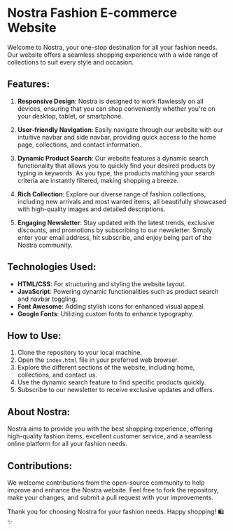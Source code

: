 
# Nostra Fashion E-commerce Website

Welcome to Nostra, your one-stop destination for all your fashion needs. Our website offers a seamless shopping experience with a wide range of collections to suit every style and occasion.

## Features:

1. **Responsive Design**: Nostra is designed to work flawlessly on all devices, ensuring that you can shop conveniently whether you're on your desktop, tablet, or smartphone.

2. **User-friendly Navigation**: Easily navigate through our website with our intuitive navbar and side navbar, providing quick access to the home page, collections, and contact information.

3. **Dynamic Product Search**: Our website features a dynamic search functionality that allows you to quickly find your desired products by typing in keywords. As you type, the products matching your search criteria are instantly filtered, making shopping a breeze.

4. **Rich Collection**: Explore our diverse range of fashion collections, including new arrivals and most wanted items, all beautifully showcased with high-quality images and detailed descriptions.

5. **Engaging Newsletter**: Stay updated with the latest trends, exclusive discounts, and promotions by subscribing to our newsletter. Simply enter your email address, hit subscribe, and enjoy being part of the Nostra community.

## Technologies Used:

- **HTML/CSS**: For structuring and styling the website layout.
- **JavaScript**: Powering dynamic functionalities such as product search and navbar toggling.
- **Font Awesome**: Adding stylish icons for enhanced visual appeal.
- **Google Fonts**: Utilizing custom fonts to enhance typography.

## How to Use:

1. Clone the repository to your local machine.
2. Open the `index.html` file in your preferred web browser.
3. Explore the different sections of the website, including home, collections, and contact us.
4. Use the dynamic search feature to find specific products quickly.
5. Subscribe to our newsletter to receive exclusive updates and offers.

## About Nostra:

Nostra aims to provide you with the best shopping experience, offering high-quality fashion items, excellent customer service, and a seamless online platform for all your fashion needs.

## Contributions:

We welcome contributions from the open-source community to help improve and enhance the Nostra website. Feel free to fork the repository, make your changes, and submit a pull request with your improvements.

Thank you for choosing Nostra for your fashion needs. Happy shopping! 🛍️✨

